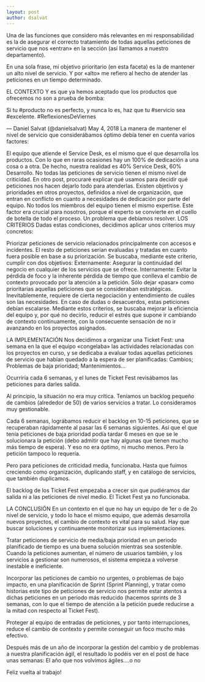 ```yaml
---
layout: post
author: dsalvat
---
```


Una de las funciones que considero más relevantes en mi responsabilidad es la de asegurar el correcto tratamiento de todas aquellas peticiones de servicio que nos «entran» en la sección (así llamamos a nuestro departamento).

En una sola frase, mi objetivo prioritario (en esta faceta) es la de mantener un alto nivel de servicio. Y por «alto» me refiero al hecho de atender las peticiones en un tiempo determinado.

EL CONTEXTO
Y es que ya hemos aceptado que los productos que ofrecemos no son a prueba de bomba:

Si tu #producto no es perfecto, y nunca lo es, haz que tu #servicio sea #excelente. #ReflexionesDeViernes

— Daniel Salvat (@danielsalvat) May 4, 2018
La manera de mantener el nivel de servicio que considerábamos óptimo debía tener en cuenta varios factores:

El equipo que atiende el Service Desk, es el mismo que el que desarrolla los productos. Con lo que en raras ocasiones hay un 100% de dedicación a una cosa o a otra. De hecho, nuestra realidad es 40% Service Desk, 60% Desarrollo.
No todas las peticiones de servicio tienen el mismo nivel de criticidad. En otro post, procuraré explicar qué usamos para decidir qué peticiones nos hacen dejarlo todo para atenderlas.
Existen objetivos y prioridades en otros proyectos, definidos a nivel de organización, que entran en conflicto en cuanto a necesidades de dedicación por parte del equipo.
No todos los miembros del equipo tienen el mismo expertise. Este factor era crucial para nosotros, porque el experto se convierte en el cuello de botella de todo el proceso. Un problema que debíamos resolver.
LOS CRITERIOS
Dadas estas condiciones, decidimos aplicar unos criterios muy concretos:

Priorizar peticiones de servicio relacionados principalmente con accesos e incidentes. El resto de peticiones serían evaluadas y tratadas en cuanto fuera posible en base a su priorización. Se buscaba, mediante este criterio, cumplir con dos objetivos:
Externamente: Asegurar la continuidad del negocio en cualquier de los servicios que se ofrece.
Internamente: Evitar la pérdida de foco y la inherente pérdida de tiempo que conlleva el cambio de contexto provocado por la atención a la petición.
Sólo dejar «pasar» como prioritarias aquellas peticiones que se consideraban estratégicas.
Inevitablemente, requiere de cierta negociación y entendimiento de cuáles son las necesidades.
En caso de dudas o desacuerdos, estas peticiones debían escalarse.
Mediante estos criterios, se buscaba mejorar la eficiencia del equipo y, por qué no decirlo, reducir el estrés que supone ir cambiando de contexto continuamente, con la consecuente sensación de no ir avanzando en los proyectos asignados.

LA IMPLEMENTACIÓN
Nos decidimos a organizar una Ticket Fest: una semana en la que el equipo «congelaba» las actividades relacionadas con los proyectos en curso, y se dedicaba a evaluar todas aquellas peticiones de servicio que habían quedado a la espera de ser planificadas: Cambios; Problemas de baja prioridad; Mantenimientos…

Ocurriría cada 6 semanas, y el lunes de Ticket Fest revisábamos las peticiones para darles salida.

Al principio, la situación no era muy crítica. Teníamos un backlog pequeño de cambios (alrededor de 50) de varios servicios a tratar. Lo consideramos muy gestionable.

Cada 6 semanas, lográbamos reducir el backlog en 10-15 peticiones, que se recuperaban rápidamente al pasar las 6 semanas siguientes. Así que el que tenía peticiones de baja prioridad podía tardar 6 meses en que se le solucionara la petición (debo admitir que hay algunas que tienen mucho más tiempo de espera). Y eso no era óptimo, ni mucho menos. Pero la petición tampoco lo requería.

Pero para peticiones de criticidad media, funcionaba. Hasta que fuimos creciendo como organización, duplicando staff, y en catálogo de servicios, que también duplicamos.

El backlog de los Ticket Fest empezaba a crecer sin que pudiéramos dar salida ni a las peticiones de nivel medio. El Ticket Fest ya no funcionaba.

LA CONCLUSIÓN
En un contexto en el que no hay un equipo de 1er o de 2o nivel de servicio, y todo lo hace el mismo equipo, que además desarrolla nuevos proyectos, el cambio de contexto es vital para su salud. Hay que buscar soluciones y continuamente monitorizar sus implementaciones.

Tratar peticiones de servicio de media/baja prioridad en un periodo planificado de tiempo es una buena solución mientras sea sostenible. Cuando la peticiones aumentan, el número de usuarios también, y los servicios a gestionar son numerosos, el sistema empieza a volverse inestable e ineficiente.

Incorporar las peticiones de cambio no urgentes, o problemas de bajo impacto, en una planificación de Sprint (Sprint Planning), y tratar como historias este tipo de peticiones de servicio nos permite estar atentos a dichas peticiones en un periodo más reducido (hacemos sprints de 3 semanas, con lo que el tiempo de atención a la petición puede reducirse a la mitad con respecto al Ticket Fest).

Proteger al equipo de entradas de peticiones, y por tanto interrupciones, reduce el cambio de contexto y permite conseguir un foco mucho más efectivo.

Después más de un año de incorporar la gestión del cambio y de problemas a nuestra planificación ágil, el resultado lo podéis ver en el post de hace unas semanas: El año que nos volvimos ágiles….o no

Feliz vuelta al trabajo!